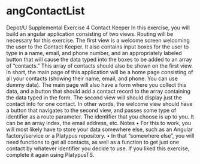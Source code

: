 # angContactList

Depot/U
Supplemental Exercise 4
Contact Keeper
In this exercise, you will build an angular application consisting of two views. Routing will be necessary for this exercise. The first view is a welcome screen welcoming the user to the Contact Keeper. It also contains input boxes for the user to type in a name, email, and phone number, and an appropriately labeled button that will cause the data typed into the boxes to be added to an array of “contacts.” This array of contacts should also be shown on the first view. In short, the main page of this application will be a home page consisting of all your contacts (showing their name, email, and phone. You can use dummy data). The main page will also have a form where you collect this data, and a button that should add a contact record to the array containing the data typed in the form.
The second view will should display just the contact info for one contact. In other words, the welcome view should have a button that navigates to the second view, and passes some type of identifier as a route parameter. The identifier that you choose is up to you. It can be an array index, the email address, etc.
Notes
• For this to work, you will most likely have to store your data somewhere else, such as an Angular factory/service or a Platypus repository.
• In that “somewhere else”, you will need functions to get all contacts, as well as a function to get just one contact by whatever identifier you decide to use.
If you liked this exercise, complete it again using PlatypusTS.
